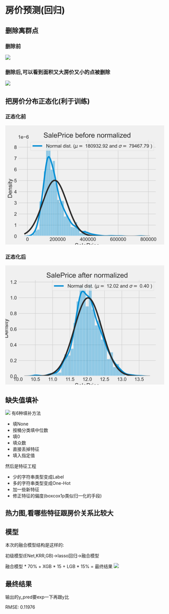# 房价预测(回归)

## 删除离群点

### 删除前
![](https://github.com/iisdd/Competition/blob/main/house-prices-advanced-regression-techniques/upload_pic/Before%20Deleting%20outliers.png)

### 删除后,可以看到面积又大房价又小的点被删除
![](https://github.com/iisdd/Competition/blob/main/house-prices-advanced-regression-techniques/upload_pic/After%20Deleting%20outliers.png)

## 把房价分布正态化(利于训练)

### 正态化前
![](https://github.com/iisdd/Competition/blob/main/house-prices-advanced-regression-techniques/upload_pic/SalePrice%20before%20normalized.png)

### 正态化后
![](https://github.com/iisdd/Competition/blob/main/house-prices-advanced-regression-techniques/upload_pic/SalePrice%20after%20normalized.png)

## 缺失值填补
![](https://github.com/iisdd/Competition/blob/main/house-prices-advanced-regression-techniques/upload_pic/Percent%20missing%20data%20by%20feature.png)
有6种填补方法
* 填None
* 按桶分类填中位数
* 填0
* 填众数
* 直接丢掉特征
* 填入指定值

然后是特征工程
* 少的字符串类型变成Label
* 多的字符串类型变成One-Hot
* 加一些新特征
* 修正特征的偏度(boxcox1p类似归一化的手段)

## 热力图,看哪些特征跟房价关系比较大


## 模型
本次的融合模型结构是这样的:

初级模型(ENet,KRR,GB)->lasso回归->融合模型

融合模型 * 70% + XGB * 15 + LGB * 15% = 最终结果
![](https://github.com/iisdd/Competition/blob/main/house-prices-advanced-regression-techniques/upload_pic/stack%20model.jpg)

## 最终结果

输出的y_pred要exp一下再跟y比

RMSE: 0.11976



